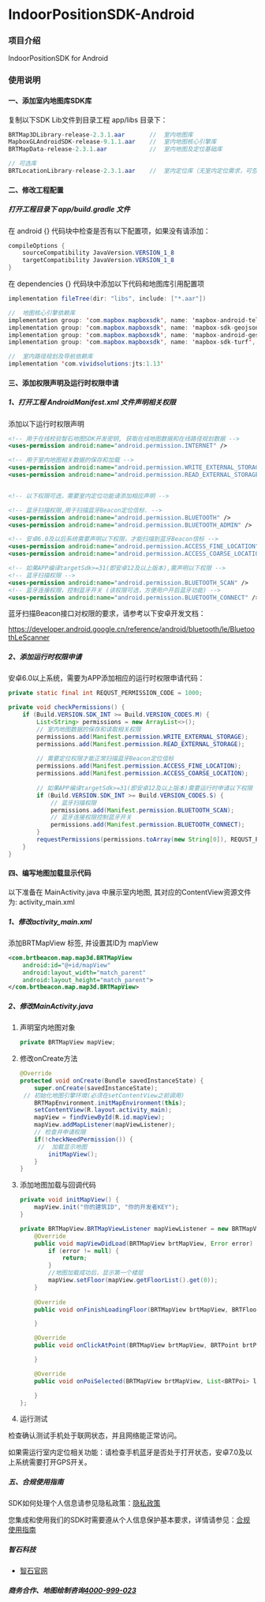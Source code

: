 # IndoorPositionSDK-Android
### 项目介绍

IndoorPositionSDK for Android



### 使用说明

#### 一、添加室内地图库SDK库

复制以下SDK Lib文件到目录工程 app/libs 目录下：

```java
BRTMap3DLibrary-release-2.3.1.aar		// 	室内地图库
MapboxGLAndroidSDK-release-9.1.1.aar	//	室内地图核心引擎库  
BRTMapData-release-2.3.1.aar			// 	室内地图及定位基础库    

// 可选库
BRTLocationLibrary-release-2.3.1.aar	//	室内定位库（无室内定位需求，可忽略）
```



#### 二、修改工程配置

##### 打开工程目录下 app/build.gradle 文件

在 android {} 代码块中检查是否有以下配置项，如果没有请添加：

```java
compileOptions {
    sourceCompatibility JavaVersion.VERSION_1_8
    targetCompatibility JavaVersion.VERSION_1_8
}		
```

在 dependencies {} 代码块中添加以下代码和地图库引用配置项

```java
implementation fileTree(dir: "libs", include: ["*.aar"])

//  地图核心引擎依赖库
implementation group: 'com.mapbox.mapboxsdk', name: 'mapbox-android-telemetry', version: '5.0.0'
implementation group: 'com.mapbox.mapboxsdk', name: 'mapbox-sdk-geojson', version: '5.0.0'
implementation group: 'com.mapbox.mapboxsdk', name: 'mapbox-android-gestures', version: '0.6.0'
implementation group: 'com.mapbox.mapboxsdk', name: 'mapbox-sdk-turf', version: '5.0.0'

//  室内路径规划及导航依赖库
implementation 'com.vividsolutions:jts:1.13'
```



#### 三、添加权限声明及运行时权限申请

##### 1、打开工程 AndroidManifest.xml 文件声明相关权限

添加以下运行时权限声明


```xml
<!-- 用于在线校验智石地图SDK开发密钥, 获取在线地图数据和在线路径规划数据 -->
<uses-permission android:name="android.permission.INTERNET" />

<!-- 用于室内地图相关数据的保存和加载 -->
<uses-permission android:name="android.permission.WRITE_EXTERNAL_STORAGE" />
<uses-permission android:name="android.permission.READ_EXTERNAL_STORAGE" />


<!-- 以下权限可选，需要室内定位功能请添加相应声明 -->

<!-- 蓝牙扫描权限,用于扫描蓝牙Beacon定位信标. -->
<uses-permission android:name="android.permission.BLUETOOTH" />
<uses-permission android:name="android.permission.BLUETOOTH_ADMIN" />

<!-- 安卓6.0及以后系统需要声明以下权限，才能扫描到蓝牙Beacon信标 -->
<uses-permission android:name="android.permission.ACCESS_FINE_LOCATION" />
<uses-permission android:name="android.permission.ACCESS_COARSE_LOCATION" />

<!-- 如果APP编译targetSdk>=31(即安卓12及以上版本),需声明以下权限 -->
<!-- 蓝牙扫描权限 -->
<uses-permission android:name="android.permission.BLUETOOTH_SCAN" />
<!-- 蓝牙连接权限，控制蓝牙开关 (该权限可选，方便用户开启蓝牙功能) -->
<uses-permission android:name="android.permission.BLUETOOTH_CONNECT" />
```

蓝牙扫描Beacon接口对权限的要求，请参考以下安卓开发文档：

https://developer.android.google.cn/reference/android/bluetooth/le/BluetoothLeScanner



##### 2、添加运行时权限申请

安卓6.0以上系统，需要为APP添加相应的运行时权限申请代码：

```java
private static final int REQUST_PERMISSION_CODE = 1000;

private void checkPermissions() {
	if (Build.VERSION.SDK_INT >= Build.VERSION_CODES.M) {
		List<String> permissions = new ArrayList<>();
		// 室内地图数据的保存和读取相关权限
		permissions.add(Manifest.permission.WRITE_EXTERNAL_STORAGE);
		permissions.add(Manifest.permission.READ_EXTERNAL_STORAGE);
		
		// 需要定位权限才能正常扫描蓝牙Beacon定位信标
        permissions.add(Manifest.permission.ACCESS_FINE_LOCATION);
        permissions.add(Manifest.permission.ACCESS_COARSE_LOCATION);
        
		// 如果APP编译targetSdk>=31(即安卓12及以上版本)需要运行时申请以下权限
        if (Build.VERSION.SDK_INT >= Build.VERSION_CODES.S) {
            // 蓝牙扫描权限
            permissions.add(Manifest.permission.BLUETOOTH_SCAN);
            // 蓝牙连接权限控制蓝牙开关
            permissions.add(Manifest.permission.BLUETOOTH_CONNECT);
        }
		requestPermissions(permissions.toArray(new String[0]), REQUST_PERMISSION_CODE);
	}
}
```



#### 四、编写地图加载显示代码

以下准备在 MainActivity.java 中展示室内地图, 其对应的ContentView资源文件为: activity_main.xml

##### 1、修改activity_main.xml

添加BRTMapView 标签, 并设置其ID为 mapView

```xml
<com.brtbeacon.map.map3d.BRTMapView
    android:id="@+id/mapView"
    android:layout_width="match_parent"
    android:layout_height="match_parent">
</com.brtbeacon.map.map3d.BRTMapView>
```

##### 2、修改MainActivity.java

1. 声明室内地图对象

   ```java
   private BRTMapView mapView;
   ```

2. 修改onCreate方法

   ```java
   @Override
   protected void onCreate(Bundle savedInstanceState) {
       super.onCreate(savedInstanceState);
   	// 初始化地图引擎环境(必须在setContentView之前调用)
       BRTMapEnvironment.initMapEnvironment(this);
       setContentView(R.layout.activity_main);
       mapView = findViewById(R.id.mapView);
       mapView.addMapListener(mapViewListener);
       // 检查并申请权限
       if(!checkNeedPermission()) {
   		//	加载显示地图
           initMapView();
       }
   }
   ```

3. 添加地图加载与回调代码

   ```java
   private void initMapView() {
       mapView.init("你的建筑ID", "你的开发者KEY");
   }
   
   private BRTMapView.BRTMapViewListener mapViewListener = new BRTMapView.BRTMapViewListener() {
       @Override
       public void mapViewDidLoad(BRTMapView brtMapView, Error error) {
           if (error != null) {
               return;
           }
           //地图加载成功后，显示第一个楼层
           mapView.setFloor(mapView.getFloorList().get(0));
       }
       
       @Override
       public void onFinishLoadingFloor(BRTMapView brtMapView, BRTFloorInfo brtFloorInfo) {
   
       }
   
       @Override
       public void onClickAtPoint(BRTMapView brtMapView, BRTPoint brtPoint) {
   
       }
   
       @Override
       public void onPoiSelected(BRTMapView brtMapView, List<BRTPoi> list) {
   
       }
   };    
   ```

   

4. 运行测试

检查确认测试手机处于联网状态，并且网络能正常访问。

如果需运行室内定位相关功能：请检查手机蓝牙是否处于打开状态，安卓7.0及以上系统需要打开GPS开关。



##### **五、合规使用指南**

SDK如何处理个人信息请参见隐私政策：[隐私政策](https://files.brtbeacon.net/public/app/sdk/sdk-privacy.htm)

您集成和使用我们的SDK时需要遵从个人信息保护基本要求，详情请参见：[合规使用指南](https://files.brtbeacon.net/public/app/sdk/sdk-compliance.htm)



##### 智石科技

* [智石官网](http://www.brtbeacon.com)

##### 商务合作、地图绘制咨询[4000-999-023](tel:4000999023)